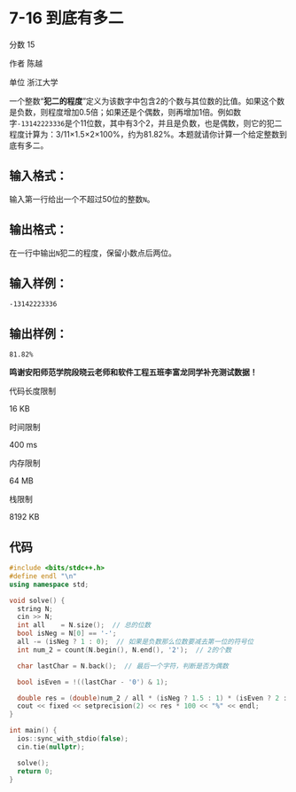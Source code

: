 # **7-16 到底有多二**

分数 15

作者 陈越

单位 浙江大学

一个整数“**犯二的程度**”定义为该数字中包含2的个数与其位数的比值。如果这个数是负数，则程度增加0.5倍；如果还是个偶数，则再增加1倍。例如数字`-13142223336`是个11位数，其中有3个2，并且是负数，也是偶数，则它的犯二程度计算为：3/11×1.5×2×100%，约为81.82%。本题就请你计算一个给定整数到底有多二。

## 输入格式：

输入第一行给出一个不超过50位的整数`N`。

## 输出格式：

在一行中输出`N`犯二的程度，保留小数点后两位。

## 输入样例：

```in
-13142223336
```

## 输出样例：

```out
81.82%
```

**鸣谢安阳师范学院段晓云老师和软件工程五班李富龙同学补充测试数据！**

代码长度限制

16 KB

时间限制

400 ms

内存限制

64 MB

栈限制

8192 KB

## 代码

```cpp
#include <bits/stdc++.h>
#define endl "\n"
using namespace std;

void solve() {
  string N;
  cin >> N;
  int all    = N.size();  // 总的位数
  bool isNeg = N[0] == '-';
  all -= (isNeg ? 1 : 0);  // 如果是负数那么位数要减去第一位的符号位
  int num_2 = count(N.begin(), N.end(), '2');  // 2的个数

  char lastChar = N.back();  // 最后一个字符，判断是否为偶数

  bool isEven = !((lastChar - '0') & 1);

  double res = (double)num_2 / all * (isNeg ? 1.5 : 1) * (isEven ? 2 : 1);
  cout << fixed << setprecision(2) << res * 100 << "%" << endl;
}

int main() {
  ios::sync_with_stdio(false);
  cin.tie(nullptr);

  solve();
  return 0;
}
```

